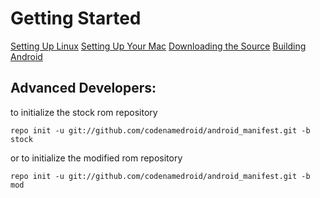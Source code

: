 
Getting Started
===========
  
  
[Setting Up Linux](https://github.com/codenamedroid/readme-test/blob/master/Setting-Up-Linux.mkdn)
[Setting Up Your Mac](https://github.com/codenamedroid/readme-test/blob/master/Setting-Up-Mac.mkdn)
[Downloading the Source](https://github.com/codenamedroid/readme-test/blob/master/Downloading.mkdn)
[Building Android](https://github.com/codenamedroid/readme-test/blob/master/Building.mkdn)
    
    
Advanced Developers:
---------------
          
    
to initialize the stock rom repository


    repo init -u git://github.com/codenamedroid/android_manifest.git -b stock
    
    
or to initialize the modified rom repository


    repo init -u git://github.com/codenamedroid/android_manifest.git -b mod

    
    

    
    
    
    
    
    
    
    
    
    
    
    
    
    
    
    
    
    
    
    
    
    
    
    